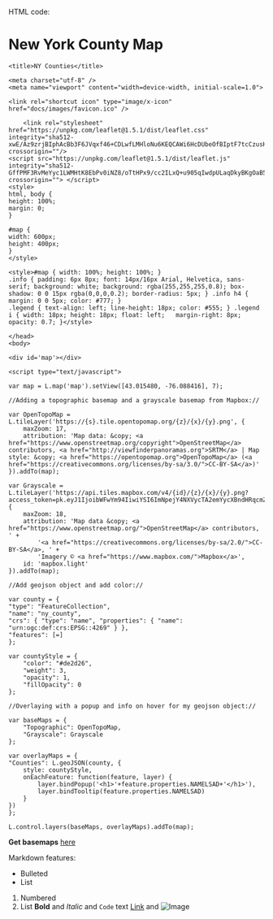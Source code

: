 HTML code:

# New York County Map

<!DOCTYPE html>
<html>
<head>

	<title>NY Counties</title>

	<meta charset="utf-8" />
	<meta name="viewport" content="width=device-width, initial-scale=1.0">

	<link rel="shortcut icon" type="image/x-icon" href="docs/images/favicon.ico" />

    	<link rel="stylesheet" href="https://unpkg.com/leaflet@1.5.1/dist/leaflet.css" integrity="sha512-xwE/Az9zrjBIphAcBb3F6JVqxf46+CDLwfLMHloNu6KEQCAWi6HcDUbeOfBIptF7tcCzusKFjFw2yuvEpDL9wQ==" crossorigin=""/>
   	<script src="https://unpkg.com/leaflet@1.5.1/dist/leaflet.js" integrity="sha512-GffPMF3RvMeYyc1LWMHtK8EbPv0iNZ8/oTtHPx9/cc2ILxQ+u905qIwdpULaqDkyBKgOaB57QTMg7ztg8Jm2Og==" crossorigin=""> </script>
	<style>
	html, body {
	height: 100%;
	margin: 0;
	}
	
	#map {
	width: 600px;
	height: 400px;
	}
	</style>

	<style>#map { width: 100%; height: 100%; }
	.info { padding: 6px 8px; font: 14px/16px Arial, Helvetica, sans-serif; background: white; background: rgba(255,255,255,0.8); box-shadow: 0 0 15px rgba(0,0,0,0.2); border-radius: 5px; } .info h4 { margin: 0 0 5px; color: #777; }
	.legend { text-align: left; line-height: 18px; color: #555; } .legend i { width: 18px; height: 18px; float: left; 	margin-right: 8px; opacity: 0.7; }</style>
	
	</head>
	<body>

	<div id='map'></div>

	<script type="text/javascript">

	var map = L.map('map').setView([43.015480, -76.088416], 7);

	//Adding a topographic basemap and a grayscale basemap from Mapbox:// 

	var OpenTopoMap = L.tileLayer('https://{s}.tile.opentopomap.org/{z}/{x}/{y}.png', {
		maxZoom: 17,
		attribution: 'Map data: &copy; <a href="https://www.openstreetmap.org/copyright">OpenStreetMap</a> contributors, <a href="http://viewfinderpanoramas.org">SRTM</a> | Map style: &copy; <a href="https://opentopomap.org">OpenTopoMap</a> (<a href="https://creativecommons.org/licenses/by-sa/3.0/">CC-BY-SA</a>)'
	}).addTo(map);

	var Grayscale = L.tileLayer('https://api.tiles.mapbox.com/v4/{id}/{z}/{x}/{y}.png?access_token=pk.eyJ1IjoibWFwYm94IiwiYSI6ImNpejY4NXVycTA2emYycXBndHRqcmZ3N3gifQ.rJcFIG214AriISLbB6B5aw', {
		maxZoom: 18,
		attribution: 'Map data &copy; <a href="https://www.openstreetmap.org/">OpenStreetMap</a> contributors, ' +
			'<a href="https://creativecommons.org/licenses/by-sa/2.0/">CC-BY-SA</a>, ' +
			'Imagery © <a href="https://www.mapbox.com/">Mapbox</a>',
		id: 'mapbox.light'
	}).addTo(map);

	//Add geojson object and add color:// 

	var county = {
	"type": "FeatureCollection",
	"name": "ny_county",
	"crs": { "type": "name", "properties": { "name": "urn:ogc:def:crs:EPSG::4269" } },
	"features": [=]
	};

	var countyStyle = {
		"color": "#de2d26",
		"weight": 3,
		"opacity": 1,
		"fillOpacity": 0
	};

	//Overlaying with a popup and info on hover for my geojson object://

	var baseMaps = {
		"Topographic": OpenTopoMap,
		"Grayscale": Grayscale
	};

	var overlayMaps = {
	"Counties": L.geoJSON(county, {
		style: countyStyle,
		onEachFeature: function(feature, layer) {
			layer.bindPopup('<h1>'+feature.properties.NAMELSAD+'</h1>'),
			layer.bindTooltip(feature.properties.NAMELSAD)
		}
	})
	};

	L.control.layers(baseMaps, overlayMaps).addTo(map);

**Get basemaps** [here](https://leaflet-extras.github.io/leaflet-providers/preview/)

Markdown features:
- Bulleted
- List
1. Numbered
2. List
**Bold** and _Italic_ and `Code` text
[Link](url) and ![Image](src)
